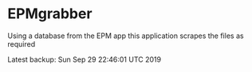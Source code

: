 # EPMgrabber
Using a database from the EPM app this application scrapes the files as required


Latest backup: Sun Sep 29 22:46:01 UTC 2019
